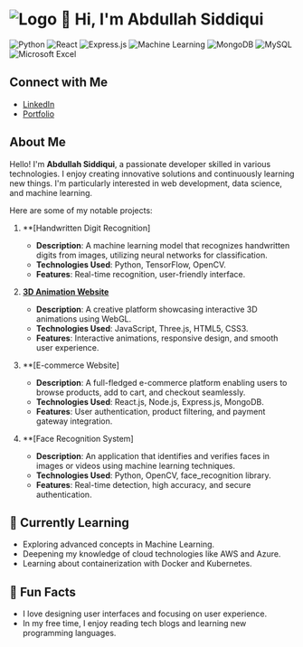 # ![Logo](https://github.githubassets.com/assets/GitHub-Mark-ea2971cee799.png) 👋 Hi, I'm Abdullah Siddiqui


![Python](https://img.shields.io/badge/Python-Intermediate-blue)
![React](https://img.shields.io/badge/React-Intermediate-lightblue)
![Express.js](https://img.shields.io/badge/Express.js-Intermediate-brightgreen)
![Machine Learning](https://img.shields.io/badge/Machine%20Learning-Intermediate-yellowgreen)
![MongoDB](https://img.shields.io/badge/MongoDB-Intermediate-orange)
![MySQL](https://img.shields.io/badge/MySQL-Intermediate-lightgrey)
![Microsoft Excel](https://img.shields.io/badge/Microsoft%20Excel-Intermediate-blueviolet)


## Connect with Me

- [LinkedIn](https://www.linkedin.com/in/abdullah-shamshuddin-siddiqui-4469701b4)
- [Portfolio](https://main--abdullahport5636.netlify.app/)


## About Me

Hello! I'm **Abdullah Siddiqui**, a passionate developer skilled in various technologies. I enjoy creating innovative solutions and continuously learning new things. I'm particularly interested in web development, data science, and machine learning.

Here are some of my notable projects:

1. **[Handwritten Digit Recognition]
   - **Description**: A machine learning model that recognizes handwritten digits from images, utilizing neural networks for classification.
   - **Technologies Used**: Python, TensorFlow, OpenCV.
   - **Features**: Real-time recognition, user-friendly interface.

2. **[3D Animation Website](https://3dmainabdullahsite.netlify.app/)**
   - **Description**: A creative platform showcasing interactive 3D animations using WebGL.
   - **Technologies Used**: JavaScript, Three.js, HTML5, CSS3.
   - **Features**: Interactive animations, responsive design, and smooth user experience.

3. **[E-commerce Website]
   - **Description**: A full-fledged e-commerce platform enabling users to browse products, add to cart, and checkout seamlessly.
   - **Technologies Used**: React.js, Node.js, Express.js, MongoDB.
   - **Features**: User authentication, product filtering, and payment gateway integration.

4. **[Face Recognition System]
   - **Description**: An application that identifies and verifies faces in images or videos using machine learning techniques.
   - **Technologies Used**: Python, OpenCV, face_recognition library.
   - **Features**: Real-time detection, high accuracy, and secure authentication.

## 🌱 Currently Learning
- Exploring advanced concepts in Machine Learning.
- Deepening my knowledge of cloud technologies like AWS and Azure.
- Learning about containerization with Docker and Kubernetes.
## 🎨 Fun Facts
- I love designing user interfaces and focusing on user experience.
- In my free time, I enjoy reading tech blogs and learning new programming languages.
